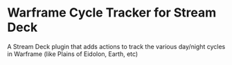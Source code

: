 # Warframe Cycle Tracker for Stream Deck
A Stream Deck plugin that adds actions to track the various day/night cycles in Warframe (like Plains of Eidolon, Earth, etc)
